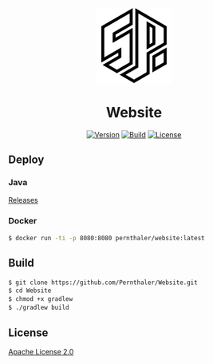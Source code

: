 <div align="center">
    <a href="https://github.com/Pernthaler/Website/blob/master/client/src/public/favicon.png"><img src="https://github.com/Pernthaler/Website/raw/master/client/src/public/favicon.png" alt="Logo" width="150" height="auto"></a>
    <h1>Website</h1>
    <a href="https://github.com/Pernthaler/Website/tags"><img alt="Version" src="https://img.shields.io/github/v/release/Pernthaler/Website?label=Version"></a>
    <a href="https://github.com/Pernthaler/Website/actions/workflows/build.yml"><img alt="Build" src="https://github.com/Pernthaler/Website/actions/workflows/build.yml/badge.svg"></a>
    <a href="https://github.com/Pernthaler/Website/blob/master/LICENSE"><img alt="License" src="https://img.shields.io/github/license/Pernthaler/Website?label=License"></a>
</div>

## Deploy

### Java

[Releases](https://github.com/Pernthaler/Website/releases)

### Docker

```bash
$ docker run -ti -p 8080:8080 pernthaler/website:latest
```

## Build

```bash
$ git clone https://github.com/Pernthaler/Website.git
$ cd Website
$ chmod +x gradlew
$ ./gradlew build
```

## License

[Apache License 2.0](https://github.com/Pernthaler/Website/blob/master/LICENSE)